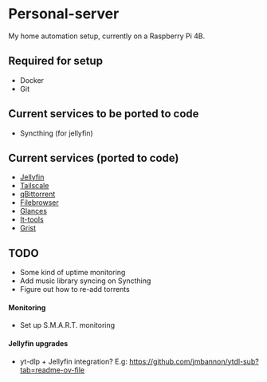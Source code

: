 # Personal-server

My home automation setup, currently on a Raspberry Pi 4B.

## Required for setup

* Docker
* Git

## Current services to be ported to code

* Syncthing (for jellyfin)

## Current services (ported to code)

* [Jellyfin](https://github.com/jellyfin/jellyfin)
* [Tailscale](https://tailscale.com/)
* [qBittorrent](https://github.com/qbittorrent/qBittorrent)
* [Filebrowser](https://filebrowser.org/)
* [Glances](https://glances.readthedocs.io/en/latest/index.html)
* [It-tools](https://github.com/CorentinTh/it-tools)
* [Grist](https://github.com/gristlabs/grist-core)

## TODO
* Some kind of uptime monitoring
* Add music library syncing on Syncthing
* Figure out how to re-add torrents

#### Monitoring
* Set up S.M.A.R.T. monitoring

#### Jellyfin upgrades
* yt-dlp + Jellyfin integration? E.g: https://github.com/jmbannon/ytdl-sub?tab=readme-ov-file
